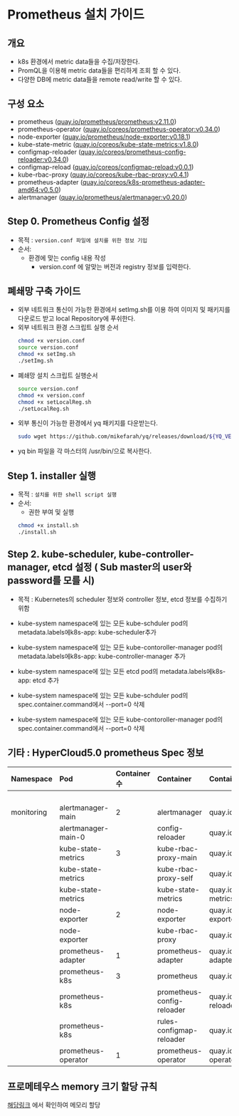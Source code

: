 
# Prometheus 설치 가이드
## 개요
* k8s 환경에서 metric data들을 수집/저장한다.
* PromQL을 이용해 metric data들을 편리하게 조회 할 수 있다.
* 다양한 DB에 metric data들을 remote read/write 할 수 있다.
## 구성 요소
* prometheus ([quay.io/prometheus/prometheus:v2.11.0](https://quay.io/repository/prometheus/prometheus?tag=latest&tab=tags))
* prometheus-operator ([quay.io/coreos/prometheus-operator:v0.34.0](https://quay.io/repository/coreos/prometheus-operator?tag=latest&tab=tags))
* node-exporter ([quay.io/prometheus/node-exporter:v0.18.1](https://quay.io/repository/prometheus/node-exporter?tag=latest&tab=tags))
* kube-state-metric ([quay.io/coreos/kube-state-metrics:v1.8.0](https://quay.io/repository/coreos/kube-state-metrics?tag=latest&tab=tags))
* configmap-reloader ([quay.io/coreos/prometheus-config-reloader:v0.34.0](https://quay.io/repository/coreos/prometheus-config-reloader?tag=latest&tab=tags))
* configmap-reload ([quay.io/coreos/configmap-reload:v0.0.1](https://quay.io/repository/coreos/configmap-reload?tag=latest&tab=tags))
* kube-rbac-proxy ([quay.io/coreos/kube-rbac-proxy:v0.4.1](https://quay.io/repository/coreos/kube-rbac-proxy?tag=latest&tab=tags))
* prometheus-adapter ([quay.io/coreos/k8s-prometheus-adapter-amd64:v0.5.0](https://quay.io/repository/coreos/k8s-prometheus-adapter-amd64?tag=latest&tab=tags))
* alertmanager ([quay.io/prometheus/alertmanager:v0.20.0](https://quay.io/repository/prometheus/alertmanager?tag=latest&tab=tags))



## Step 0. Prometheus Config 설정
* 목적 : `version.conf 파일에 설치를 위한 정보 기입`
* 순서: 
	* 환경에 맞는 config 내용 작성
		* version.conf 에 알맞는 버전과 registry 정보를 입력한다.

## 폐쇄망 구축 가이드
* 외부 네트워크 통신이 가능한 환경에서 setImg.sh를 이용 하여 이미지 및 패키지를 다운로드 받고 local Repository에 푸쉬한다.	
* 외부 네트워크 환경 스크립트 실행 순서
	```bash
	chmod +x version.conf
	source version.conf
	chmod +x setImg.sh
	./setImg.sh
	```
* 폐쇄망 설치 스크립트 실행순서
	```bash
	source version.conf
	chmod +x version.conf
	chmod +x setLocalReg.sh
	./setLocalReg.sh
	```
* 외부 통신이 가능한 환경에서 yq 패키지를 다운받는다.
	```bash
	sudo wget https://github.com/mikefarah/yq/releases/download/${YQ_VERSION}/yq_linux_amd64 -O /usr/bin/yq
	```
* yq bin 파일을 각 마스터의 /usr/bin/으로 복사한다.
## Step 1. installer 실행
* 목적 : `설치를 위한 shell script 실행`
* 순서: 
	* 권한 부여 및 실행
	``` bash
	chmod +x install.sh
	./install.sh
	```


## Step 2. kube-scheduler, kube-controller-manager,  etcd 설정 ( Sub master의 user와 password를 모를 시)

* 목적 : Kubernetes의 scheduler 정보와 controller 정보, etcd 정보를 수집하기 위함

* kube-system namespace에 있는 모든 kube-schduler pod의 metadata.labels에k8s-app: kube-scheduler추가
* kube-system namespace에 있는 모든 kube-contoroller-manager pod의 metadata.labels에k8s-app: kube-controller-manager 추가
* kube-system namespace에 있는 모든 etcd pod의 metadata.labels에k8s-app: etcd 추가
* kube-system namespace에 있는 모든 kube-schduler pod의 spec.container.command에서 --port=0 삭제
* kube-system namespace에 있는 모든 kube-contoroller-manager pod의 spec.container.command에서 --port=0 삭제


## 기타 : HyperCloud5.0 prometheus Spec 정보
|Namespace|Pod|Container 수|Container|Container image|Request| |Limit| |
|:----|:----|:----|:----|:----|:----|:----|:----|:----|
| | | | | |cpu|memory|cpu|memory|
|monitoring|alertmanager-main|2|alertmanager|quay.io/prometheus/alertmanager:v0.20.0|100m|200Mi|100m|200Mi|
| |alertmanager-main-0| |config-reloader|quay.io/coreos/configmap-reload:v0.0.1| | | | |
| |kube-state-metrics|3|kube-rbac-proxy-main|quay.io/coreos/kube-rbac-proxy:v0.4.1|10m|20Mi|20m|40Mi|
| |kube-state-metrics| |kube-rbac-proxy-self|quay.io/coreos/kube-rbac-proxy:v0.4.1|10m|20Mi|20m|40Mi|
| |kube-state-metrics| |kube-state-metrics|quay.io/coreos/kube-state-metrics:v0.34.0|100m|150Mi|10m|150Mi|
| |node-exporter|2|node-exporter|quay.io/prometheus/node-exporter:v0.18.1|100m|50Mi|250m|100Mi|
| |node-exporter| |kube-rbac-proxy|quay.io/coreos/kube-rbac-proxy:v0.4.1|10m|20Mi|20m|40Mi|
| |prometheus-adapter|1|prometheus-adapter|quay.io/coreos/k8s-prometheus-adapter-amd64:v0.5.0|200m|200Mi|100|200Mi|
| |prometheus-k8s|3|prometheus|quay.io/prometheus/prometheus:v2.11.0|100m|200Mi|100m|200Mi|
| |prometheus-k8s| |prometheus-config-reloader|quay.io/coreos/prometheus-config-reloader:v0.34.0| | | | |
| |prometheus-k8s| |rules-configmap-reloader|quay.io/coreos/configmap-reload:v0.0.1| | | | |
| |prometheus-operator|1|prometheus-operator|quay.io/coreos/prometheus-operator:v0.34.0|100m|100Mi|200m|200Mi|


## 프로메테우스 memory 크기 할당 규칙
[해당링크](https://www.robustperception.io/how-much-ram-does-prometheus-2-x-need-for-cardinality-and-ingestion/) 에서 확인하여 메모리 할당

